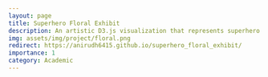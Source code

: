 ```yaml
---
layout: page
title: Superhero Floral Exhibit
description: An artistic D3.js visualization that represents superhero traits as floral patterns.Petal shape, size, and count encode gender, intelligence, and strength respectively.
img: assets/img/project/floral.png
redirect: https://anirudh6415.github.io/superhero_floral_exhibit/
importance: 1
category: Academic
---
```

